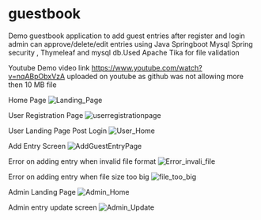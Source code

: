 # guestbook
Demo guestbook application to add guest entries after register and login admin can approve/delete/edit entries using Java Springboot Mysql Spring security , Thymeleaf and mysql db.Used Apache Tika for file validation 

Youtube Demo video link https://www.youtube.com/watch?v=nqABpObxVzA
uploaded on youtube as github was not allowing more then 10 MB file



Home Page
![Landing_Page](https://user-images.githubusercontent.com/24388906/220672427-693e69ae-2891-414e-8c09-b04b9001411d.PNG)

User Registration Page
![userregistrationpage](https://user-images.githubusercontent.com/24388906/220672521-cc730a2f-7e65-47e8-8cc2-df211d5de6f4.PNG)

User Landing Page Post Login
![User_Home](https://user-images.githubusercontent.com/24388906/220672628-8a14eb98-3c1a-4f65-93db-236caee91661.PNG)

Add Entry Screen
![AddGuestEntryPage](https://user-images.githubusercontent.com/24388906/220866389-d3e10b89-4a4b-4ba8-934d-979b9d371594.PNG)

Error on adding entry when invalid file format
![Error_invali_file](https://user-images.githubusercontent.com/24388906/220866480-f1ec6b02-9974-4d4c-a748-36d381fefe09.PNG)

Error on adding entry when file size too big
![file_too_big](https://user-images.githubusercontent.com/24388906/220866540-d1f43f70-3dd9-4e0c-a91b-076469421bca.PNG)

Admin Landing Page
![Admin_Home](https://user-images.githubusercontent.com/24388906/220672749-5c3d7248-f6d2-4e1c-8e3f-afb3f386d021.PNG)

Admin entry update screen
![Admin_Update](https://user-images.githubusercontent.com/24388906/220863242-8b78892f-0771-47d5-afbb-8b405f596078.PNG)
